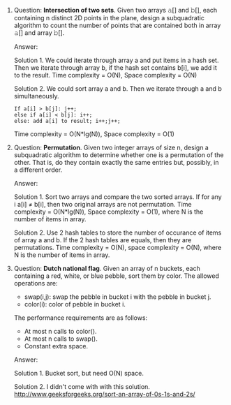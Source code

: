 1. Question: **Intersection of two sets**. Given two arrays 𝚊[] and 𝚋[], each containing n distinct 2D points in the plane, design a subquadratic algorithm to count the number of points that are contained both in array 𝚊[] and array 𝚋[].

   Answer:
   
   Solution 1. We could iterate through array a and put items in a hash set. Then we iterate through array b, if the hash set contains b[i], we add it to the result. Time complexity = O(N), Space complexity = O(N)

   Solution 2. We could sort array a and b. Then we iterate through a and b simultaneously.
   ```
   If a[i] > b[j]: j++;
   else if a[i] < b[j]: i++;
   else: add a[i] to result; i++;j++;
   ```
   Time complexity = O(N*lg(N)), Space complexity = O(1)

2. Question: **Permutation**. Given two integer arrays of size n, design a subquadratic algorithm to determine whether one is a permutation of the other. That is, do they contain exactly the same entries but, possibly, in a different order.

   Answer:

   Solution 1. Sort two arrays and compare the two sorted arrays. If for any i a[i] ≠ b[i], then two original arrays are not permutation. Time complexity = O(N*lg(N)), Space complexity = O(1), where N is the number of items in array.

   Solution 2. Use 2 hash tables to store the number of occurance of items of array a and b. If the 2 hash tables are equals, then they are permutations. Time complexity = O(N), space complexity = O(N), where N is the number of items in array.

3. Question: **Dutch national flag**. Given an array of n buckets, each containing a red, white, or blue pebble, sort them by color. The allowed operations are:

   * swap(i,j): swap the pebble in bucket i with the pebble in bucket j.
   * color(i): color of pebble in bucket i.
   
   The performance requirements are as follows:
   * At most n calls to color().
   * At most n calls to swap().
   * Constant extra space.

   Answer:
   
   Solution 1. Bucket sort, but need O(N) space.

   Solution 2. I didn't come with with this solution. http://www.geeksforgeeks.org/sort-an-array-of-0s-1s-and-2s/